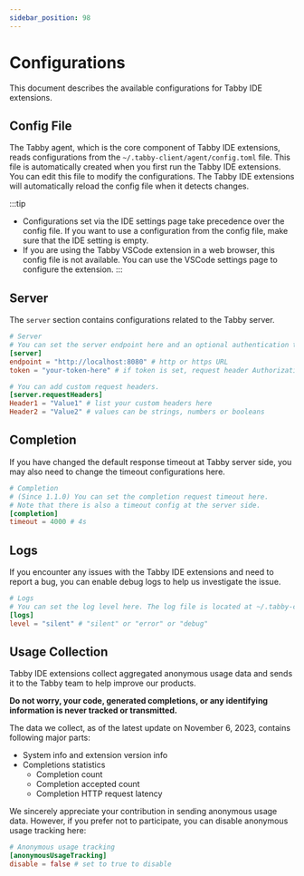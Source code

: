 ```yaml
---
sidebar_position: 98
---
```


# Configurations

This document describes the available configurations for Tabby IDE extensions.

## Config File

The Tabby agent, which is the core component of Tabby IDE extensions, reads configurations from the `~/.tabby-client/agent/config.toml` file. This file is automatically created when you first run the Tabby IDE extensions. You can edit this file to modify the configurations. The Tabby IDE extensions will automatically reload the config file when it detects changes.

:::tip
- Configurations set via the IDE settings page take precedence over the config file. If you want to use a configuration from the config file, make sure that the IDE setting is empty.
- If you are using the Tabby VSCode extension in a web browser, this config file is not available. You can use the VSCode settings page to configure the extension.
:::

## Server

The `server` section contains configurations related to the Tabby server.

```toml
# Server
# You can set the server endpoint here and an optional authentication token if required.
[server]
endpoint = "http://localhost:8080" # http or https URL
token = "your-token-here" # if token is set, request header Authorization = "Bearer $token" will be added automatically

# You can add custom request headers.
[server.requestHeaders]
Header1 = "Value1" # list your custom headers here
Header2 = "Value2" # values can be strings, numbers or booleans
```

## Completion

If you have changed the default response timeout at Tabby server side, you may also need to change the timeout configurations here.

```toml
# Completion
# (Since 1.1.0) You can set the completion request timeout here.
# Note that there is also a timeout config at the server side.
[completion]
timeout = 4000 # 4s
```

## Logs

If you encounter any issues with the Tabby IDE extensions and need to report a bug, you can enable debug logs to help us investigate the issue.

```toml
# Logs
# You can set the log level here. The log file is located at ~/.tabby-client/agent/logs/.
[logs]
level = "silent" # "silent" or "error" or "debug"
```

## Usage Collection

Tabby IDE extensions collect aggregated anonymous usage data and sends it to the Tabby team to help improve our products.

**Do not worry, your code, generated completions, or any identifying information is never tracked or transmitted.**  

The data we collect, as of the latest update on November 6, 2023, contains following major parts:

- System info and extension version info
- Completions statistics
  - Completion count
  - Completion accepted count
  - Completion HTTP request latency

We sincerely appreciate your contribution in sending anonymous usage data. However, if you prefer not to participate, you can disable anonymous usage tracking here:

```toml
# Anonymous usage tracking
[anonymousUsageTracking]
disable = false # set to true to disable
```
